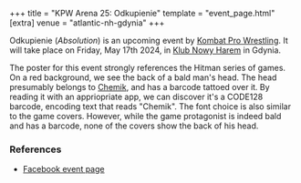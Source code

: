 +++
title = "KPW Arena 25: Odkupienie"
template = "event_page.html"
[extra]
venue = "atlantic-nh-gdynia"
+++

Odkupienie (_Absolution_) is an upcoming event by [Kombat Pro Wrestling](@/o/kpw.md). It will take place on Friday, May 17th 2024, in [Klub Nowy Harem](@/v/atlantic-nh-gdynia.md) in Gdynia.

The poster for this event strongly references the Hitman series of games. On a red background, we see the back of a bald man's head. The head presumably belongs to [Chemik](@/w/chemik.md), and has a barcode tattoed over it. By reading it with an appriopriate app, we can discover it's a CODE128 barcode, encoding text that reads "Chemik". The font choice is also similar to the game covers. However, while the game protagonist is indeed bald and has a barcode, none of the covers show the back of his head.

### References

* [Facebook event page](https://www.facebook.com/events/755462466329460)
